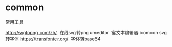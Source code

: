 # common
常用工具


http://svgtopng.com/zh/  在线svg转png
umeditor  富文本编辑器
icomoon svg转字体
https://transfonter.org/  字体转base64
